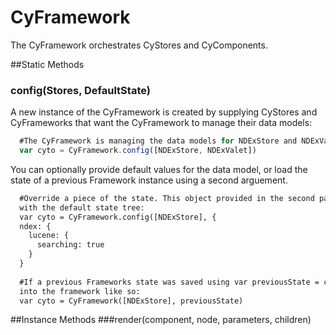 # CyFramework
The CyFramework orchestrates CyStores and CyComponents. 




##Static Methods
### config(Stores, DefaultState)
A new instance of the CyFramework is created by supplying CyStores and CyFrameworks that want the CyFramework
to manage their data models:

```javascript
  #The CyFramework is managing the data models for NDExStore and NDExValet.
  var cyto = CyFramework.config([NDExStore, NDExValet])
```

You can optionally provide default values for the data model, or load the state of a previous Framework instance
using a second arguement.

```html
  #Override a piece of the state. This object provided in the second parameter will be merged
  with the default state tree:
  var cyto = CyFramework.config([NDExStore], {
  ndex: {
    lucene: {
      searching: true
    }
  }
  
  #If a previous Frameworks state was saved using var previousState = cyto.getState(), it can be reloaded
  into the framework like so:
  var cyto = CyFramework([NDExStore], previousState)
```
##Instance Methods
###render(component, node, parameters, children)
